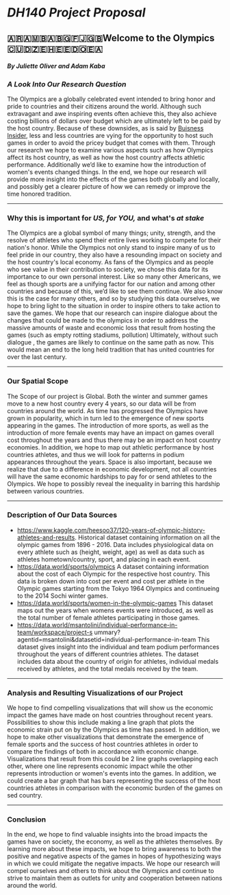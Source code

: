# *__DH140 Project Proposal__*
##  :argentina::armenia::bosnia_herzegovina::bulgaria::fiji::gb:Welcome to the Olympics :cuba::algeria::western_sahara::estonia::dominican_republic::ceuta_melilla:
##### By Juliette Oliver and Adam Kaba
### _A Look Into Our Research Question_

The Olympics are a globally celebrated event intended to bring honor and pride to countries and their citizens around the world. Although such extravagant and awe inspiring events often achieve this, they also achieve costing billions of dollars over budget which are ultimately left to be paid by the host country. Because of these downsides, as is said by [Buisness Insider](https://www.businessinsider.com/future-olympics-no-country-wants-to-host-games-2018-2), less and less countries are vying for the opportunity to host such games in order to avoid the pricey budget that comes with them. Through our research we hope to examine various aspects such as  how Olympics affect its host country, as well as how the host country affects athletic performance. Additionally we’d like to examine how the introduction of women's events changed things. In the end, we hope our research will provide more insight into the effects of the games both globally and locally, and possibly get a clearer picture of how we can remedy or improve the time honored tradition.
___
### __Why this is important for *US, for YOU,* and what's *at stake*__

The Olympics are a global symbol of many things; unity, strength, and the resolve of athletes who spend their entire lives working to compete for their nation's honor. While the Olympics not only stand to inspire many of us to feel pride in our country, they also have a resounding impact on society and the host country's local economy. As fans of the Olympics and as people who see value in their contribution to society, we chose this data for its importance to our own personal interest. Like so many other Americans, we feel as though sports are a unifying factor for our nation and among other countries and because of this, we’d like to see them continue. We also know this is the case for many others, and so by studying this data ourselves, we hope to bring light to the situation in order to inspire others to take action to save the games. We hope that our research can inspire dialogue about the changes that could be made to the olympics in order to address the massive amounts of waste and economic loss that result from hosting the games (such as empty rotting stadiums, pollution) Ultimately, without such dialogue , the games are likely to continue on the same path as now. This would mean an end to the long held tradition that has united countries for over the last century.
___
### Our Spatial Scope
The Scope of our project is Global. Both the winter and summer games move to a new host country every 4 years, so our data will be from countries around the world.
As time has progressed the Olympics have grown in popularity, which in turn led to the emergence of new sports appearing in the games. The introduction of more sports, as well as the introduction of more female events may have an impact on games overall cost throughout the years and thus there may be an impact on host country economies. In addition, we hope to map out athletic performance by host countries athletes, and thus we will look for patterns in podium appearances throughout the years. Space is also important, because we realize that due to a difference in economic development, not all countries will have the same economic hardships to pay for or send athletes to the Olympics. We hope to possibly reveal the inequality in barring this hardship between various countries.
___
### Description of Our Data Sources
- https://www.kaggle.com/heesoo37/120-years-of-olympic-history-athletes-and-results. Historical dataset containing information on all the olympic games from 1896 - 2016. Data includes physiological data on every athlete such as (height, weight, age) as well as data such as athletes hometown/country, sport, and placing in each event.
- https://data.world/sports/olympics  A dataset containing information about the cost of each Olympic for the respective host country. This data is broken down into cost per event and cost per athlete in the Olympic games starting from the Tokyo 1964 Olympics and continueing to the 2014 Sochi winter games. 
- https://data.world/sports/women-in-the-olympic-games This dataset maps out the years when womens events were introduced, as well as the total number of female athletes participating in those games.
- https://data.world/msantolini/individual-performance-in-team/workspace/project-s ummary?agentid=msantolini&datasetid=individual-performance-in-team This dataset gives insight into the individual and team podium performances throughout the years of different countries athletes. The dataset includes data about the country of origin for athletes, individual medals received by athletes, and the total medals received by the team.
___ 
### Analysis and Resulting Visualizations of our Project
We hope to find compelling visualizations that will show us the economic impact the games have made on host countries throughout recent years. 
Possibilities to show this include making a line graph that plots the economic strain put on by the Olympics as time has passed.
In addition, we hope to make other visualizations that demonstrate the emergence of female sports and the success of host countries athletes in order to compare the findings of both in accordance with economic change.
Visualizations that result from this could be 2 line graphs overlapping each other, where one line represents economic impact while the other represents introduction or women's events into the games. In addition, we could create a bar graph that has bars representing the success of the host countries athletes in comparison with the economic burden of the games on sed country.

____
### Conclusion
In the end, we hope to find valuable insights into the broad impacts the games have on society, the economy, as well as the athletes themselves. By learning more about these impacts, we hope to bring awareness to both the positive and negative aspects of the games in hopes of hypothesizing ways in which we could mitigate the negative impacts. We hope our research will compel ourselves and others to think about the Olympics and continue to strive to maintain them as outlets for unity and cooperation between nations around the world.

